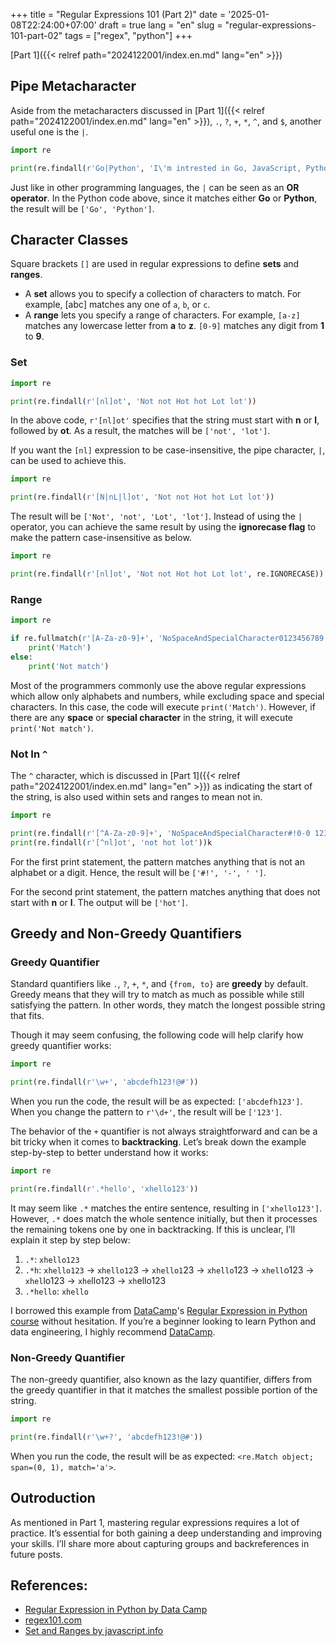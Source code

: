 +++
title = "Regular Expressions 101 (Part 2)"
date = '2025-01-08T22:24:00+07:00'
draft = true
lang = "en"
slug = "regular-expressions-101-part-02"
tags = ["regex", "python"]
+++

[Part 1]({{< relref path="2024122001/index.en.md" lang="en" >}})

## Pipe Metacharacter
Aside from the metacharacters discussed in [Part 1]({{< relref path="2024122001/index.en.md" lang="en" >}}), `.`, `?`, `+`, `*`, `^`, and `$`, another useful one is the `|`.
```python
import re

print(re.findall(r'Go|Python', 'I\'m intrested in Go, JavaScript, Python, and SQL'))
```
Just like in other programming languages, the `|` can be seen as an **OR operator**. In the Python code above, since it matches either **Go** or **Python**, the result will be `['Go', 'Python']`.

## Character Classes
Square brackets `[]` are used in regular expressions to define **sets** and **ranges**.
- A **set** allows you to specify a collection of characters to match. For example, [abc] matches any one of `a`, `b`, or `c`.
- A **range** lets you specify a range of characters. For example, `[a-z]` matches any lowercase letter from **a** to **z**. `[0-9]` matches any digit from **1** to **9**.

### Set
```python
import re

print(re.findall(r'[nl]ot', 'Not not Hot hot Lot lot'))
```
In the above code, `r'[nl]ot'` specifies that the string must start with **n** or **l**, followed by **ot**. As a result, the matches will be `['not', 'lot']`.

If you want the `[nl]` expression to be case-insensitive, the pipe character, `|`, can be used to achieve this.
```python
import re

print(re.findall(r'[N|nL|l]ot', 'Not not Hot hot Lot lot'))
```
The result will be `['Not', 'not', 'Lot', 'lot']`. Instead of using the `|` operator, you can achieve the same result by using the **ignorecase flag** to make the pattern case-insensitive as below.
```python
import re

print(re.findall(r'[nl]ot', 'Not not Hot hot Lot lot', re.IGNORECASE))
```

### Range
```python
import re

if re.fullmatch(r'[A-Za-z0-9]+', 'NoSpaceAndSpecialCharacter0123456789'):
    print('Match')
else:
    print('Not match')
```
Most of the programmers commonly use the above regular expressions which allow only alphabets and numbers, while excluding space and special characters. In this case, the code will execute `print('Match')`. However, if there are any **space** or **special character** in the string, it will execute `print('Not match')`.

### Not In `^`
The `^` character, which is discussed in [Part 1]({{< relref path="2024122001/index.en.md" lang="en" >}}) as indicating the start of the string, is also used within sets and ranges to mean not in.
```python
import re

print(re.findall(r'[^A-Za-z0-9]+', 'NoSpaceAndSpecialCharacter#!0-0 123456789'))
print(re.findall(r'[^nl]ot', 'not hot lot'))k
```
For the first print statement, the pattern matches anything that is not an alphabet or a digit. Hence, the result will be `['#!', '-', ' ']`.

For the second print statement, the pattern matches anything that does not start with **n** or **l**. The output will be `['hot']`.

## Greedy and Non-Greedy Quantifiers
### Greedy Quantifier
Standard quantifiers like `.`, `?`, `+`, `*`, and `{from, to}` are **greedy** by default. Greedy means that they will try to match as much as possible while still satisfying the pattern. In other words, they match the longest possible string that fits.

Though it may seem confusing, the following code will help clarify how greedy quantifier works:
```python
import re

print(re.findall(r'\w+', 'abcdefh123!@#'))
```
When you run the code, the result will be as expected: `['abcdefh123']`. When you change the pattern to `r'\d+'`, the result will be `['123']`.

The behavior of the `+` quantifier is not always straightforward and can be a bit tricky when it comes to **backtracking**. Let’s break down the example step-by-step to better understand how it works:
```python
import re

print(re.findall(r'.*hello', 'xhello123'))
```
It may seem like `.*` matches the entire sentence, resulting in `['xhello123']`. However, `.*` does match the whole sentence initially, but then it processes the remaining tokens one by one in backtracking. If this is unclear, I’ll explain it step by step below:

1. `.*`: `xhello123`
2. `.*h`: `xhello123` -> `xhello12`3 -> `xhello1`23 -> `xhello`123 -> `xhell`o123 -> `xhel`lo123 -> `xhe`llo123 -> `xh`ello123
3. `.*hello`: `xhello`

I borrowed this example from [DataCamp](https://www.datacamp.com/)'s [Regular Expression in Python course](https://campus.datacamp.com/courses/regular-expressions-in-python) without hesitation. If you’re a beginner looking to learn Python and data engineering, I highly recommend [DataCamp](https://www.datacamp.com/).

### Non-Greedy Quantifier
The non-greedy quantifier, also known as the lazy quantifier, differs from the greedy quantifier in that it matches the smallest possible portion of the string.
```python
import re

print(re.findall(r'\w+?', 'abcdefh123!@#'))
```
When you run the code, the result will be as expected: `<re.Match object; span=(0, 1), match='a'>`.

## Outroduction
As mentioned in Part 1, mastering regular expressions requires a lot of practice. It’s essential for both gaining a deep understanding and improving your skills. I’ll share more about capturing groups and backreferences in future posts.

## References:
- [Regular Expression in Python by Data Camp](https://campus.datacamp.com/courses/regular-expressions-in-python)
- [regex101.com](https://regex101.com/)
- [Set and Ranges by javascript.info](https://javascript.info/regexp-character-sets-and-ranges)
